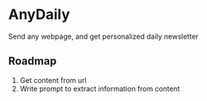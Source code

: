 # AnyDaily
Send any webpage, and get personalized daily newsletter

## Roadmap
1. Get content from url
2. Write prompt to extract information from content